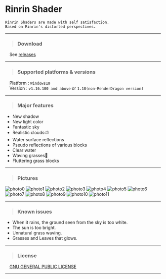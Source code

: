 # **Rinrin Shader**

    Rinrin Shaders are made with self satisfaction. 
    Based on Rinrin's distorted perspectives.

---

> ### Download

&emsp;See [releases](https://github.com/Rinrin0413/Rinrin_Shader/releases)

---

> ### Supported platforms & versions

&emsp;Platform : `Windows10`<br>
&emsp;Version : `v1.16.100 and above` or `1.18(non-RenderDragon version)`

---

> ### Major features
- New shadow 
- New light color
- Fantastic sky
- Realistic clouds⛅
- Water surface reflections
- Pseudo reflections of various blocks
- Clear water
- Waving grasses🍃
- Fluttering grass blocks

---

> ### Pictures

![photo0](pictures/photo0.png)
![photo1](pictures/photo1.png)
![photo2](pictures/photo2.png)
![photo3](pictures/photo3.png)
![photo4](pictures/photo4.png)
![photo5](pictures/photo5.png)
![photo6](pictures/photo6.png)
![photo7](pictures/photo7.png)
![photo8](pictures/photo8.png)
![photo9](pictures/photo9.png)
![photo10](pictures/photo10.png)
![photo11](pictures/photo11.png)

---

> ### Known issues

- When it rains, the ground seen from the sky is too white.
- The sun is too bright.
- Unnatural grass waving.
- Grasses and Leaves that glows.

---

> ### License

&emsp;[GNU GENERAL PUBLIC LICENSE](./LICENSE.md)

---